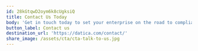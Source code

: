 ```yaml
---
id: 28kGtqwD2oym6k8cUgksiQ
title: Contact Us Today
body: 'Get in touch today to set your enterprise on the road to compliant hosting.  '
button_label: Contact us
destination_url: 'https://datica.com/contact/'
share_image: /assets/cta/cta-talk-to-us.jpg
---
```


  